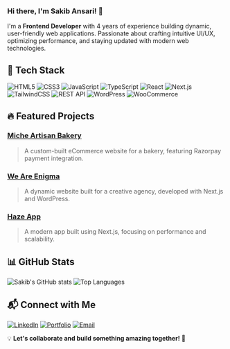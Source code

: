 ### Hi there, I'm Sakib Ansari! 👋

I'm a **Frontend Developer** with 4 years of experience building dynamic, user-friendly web applications. Passionate about crafting intuitive UI/UX, optimizing performance, and staying updated with modern web technologies.

## 🚀 Tech Stack

![HTML5](https://img.shields.io/badge/HTML5-E34F26?style=flat&logo=html5&logoColor=white)
![CSS3](https://img.shields.io/badge/CSS3-1572B6?style=flat&logo=css3&logoColor=white)
![JavaScript](https://img.shields.io/badge/JavaScript-F7DF1E?style=flat&logo=javascript&logoColor=black)
![TypeScript](https://img.shields.io/badge/TypeScript-3178C6?style=flat&logo=typescript&logoColor=white)
![React](https://img.shields.io/badge/React-61DAFB?style=flat&logo=react&logoColor=black)
![Next.js](https://img.shields.io/badge/Next.js-000000?style=flat&logo=nextdotjs&logoColor=white)
![TailwindCSS](https://img.shields.io/badge/Tailwind_CSS-38B2AC?style=flat&logo=tailwind-css&logoColor=white)
![REST API](https://img.shields.io/badge/REST_APIs-02569B?style=flat&logo=api&logoColor=white)
![WordPress](https://img.shields.io/badge/WordPress-21759B?style=flat&logo=wordpress&logoColor=white)
![WooCommerce](https://img.shields.io/badge/WooCommerce-96588A?style=flat&logo=woocommerce&logoColor=white)

## 🔥 Featured Projects

### [Miche Artisan Bakery](https://micheartisanbakery.com/)
> A custom-built eCommerce website for a bakery, featuring Razorpay payment integration.

### [We Are Enigma](https://weareenigma.com/)
> A dynamic website built for a creative agency, developed with Next.js and WordPress.

### [Haze App](https://haze-app.vercel.app/)
> A modern app built using Next.js, focusing on performance and scalability.

## 📊 GitHub Stats

![Sakib's GitHub stats](https://github-readme-stats.vercel.app/api?username=sakibansari1999&show_icons=true&theme=radical)
![Top Languages](https://github-readme-stats.vercel.app/api/top-langs/?username=sakibansari1999&layout=compact&theme=radical)

## 📬 Connect with Me

[![LinkedIn](https://img.shields.io/badge/LinkedIn-0A66C2?style=flat&logo=linkedin&logoColor=white)](https://www.linkedin.com/in/sakibansari/)
[![Portfolio](https://img.shields.io/badge/Portfolio-000000?style=flat&logo=vercel&logoColor=white)](https://sakib-ansari.vercel.app/)
[![Email](https://img.shields.io/badge/Email-D14836?style=flat&logo=gmail&logoColor=white)](mailto:saquibansari556@gmail.com)

💡 **Let's collaborate and build something amazing together!** 🚀
